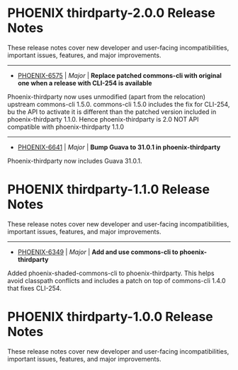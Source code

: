 
<!---
# Licensed to the Apache Software Foundation (ASF) under one
# or more contributor license agreements.  See the NOTICE file
# distributed with this work for additional information
# regarding copyright ownership.  The ASF licenses this file
# to you under the Apache License, Version 2.0 (the
# "License"); you may not use this file except in compliance
# with the License.  You may obtain a copy of the License at
#
#     http://www.apache.org/licenses/LICENSE-2.0
#
# Unless required by applicable law or agreed to in writing, software
# distributed under the License is distributed on an "AS IS" BASIS,
# WITHOUT WARRANTIES OR CONDITIONS OF ANY KIND, either express or implied.
# See the License for the specific language governing permissions and
# limitations under the License.
-->
# PHOENIX  thirdparty-2.0.0 Release Notes

These release notes cover new developer and user-facing incompatibilities, important issues, features, and major improvements.


---

* [PHOENIX-6575](https://issues.apache.org/jira/browse/PHOENIX-6575) | *Major* | **Replace patched commons-cli with original one when a release with CLI-254 is available**

Phoenix-thirdparty now uses unmodified (apart from the relocation) upstream commons-cli 1.5.0.
commons-cli 1.5.0 includes the fix for CLI-254, bu the API to activate it is different than the patched version included in phoenix-thirdparty 1.1.0.
Hence phoenix-thirdparty is 2.0 NOT API compatible with phoenix-thirdparty 1.1.0


---

* [PHOENIX-6641](https://issues.apache.org/jira/browse/PHOENIX-6641) | *Major* | **Bump Guava to 31.0.1 in phoenix-thirdparty**

Phoenix-thirdparty now includes Guava 31.0.1.



# PHOENIX  thirdparty-1.1.0 Release Notes

These release notes cover new developer and user-facing incompatibilities, important issues, features, and major improvements.


---

* [PHOENIX-6349](https://issues.apache.org/jira/browse/PHOENIX-6349) | *Major* | **Add and use commons-cli to phoenix-thirdparty**

Added phoenix-shaded-commons-cli to phoenix-thirdparty.
This helps avoid classpath conflicts and includes a patch on top of commons-cli 1.4.0 that fixes CLI-254.


# PHOENIX  thirdparty-1.0.0 Release Notes

These release notes cover new developer and user-facing incompatibilities, important issues, features, and major improvements.




